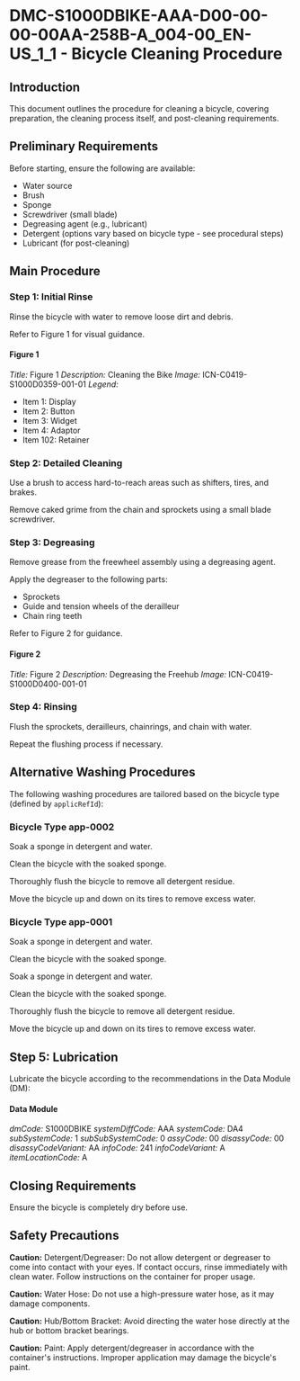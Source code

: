 # DMC-S1000DBIKE-AAA-D00-00-00-00AA-258B-A_004-00_EN-US_1_1 - Bicycle Cleaning Procedure

## Introduction

This document outlines the procedure for cleaning a bicycle, covering preparation, the cleaning process itself, and post-cleaning requirements.

## Preliminary Requirements

Before starting, ensure the following are available:

*   Water source
*   Brush
*   Sponge
*   Screwdriver (small blade)
*   Degreasing agent (e.g., lubricant)
*   Detergent (options vary based on bicycle type - see procedural steps)
*   Lubricant (for post-cleaning)

## Main Procedure

### Step 1: Initial Rinse

Rinse the bicycle with water to remove loose dirt and debris.

Refer to Figure 1 for visual guidance.

#### Figure 1

*Title:* Figure 1
*Description:* Cleaning the Bike
*Image:* ICN-C0419-S1000D0359-001-01
*Legend:*
*   Item 1: Display
*   Item 2: Button
*   Item 3: Widget
*   Item 4: Adaptor
*   Item 102: Retainer

### Step 2: Detailed Cleaning

Use a brush to access hard-to-reach areas such as shifters, tires, and brakes.

Remove caked grime from the chain and sprockets using a small blade screwdriver.

### Step 3: Degreasing

Remove grease from the freewheel assembly using a degreasing agent.

Apply the degreaser to the following parts:

*   Sprockets
*   Guide and tension wheels of the derailleur
*   Chain ring teeth

Refer to Figure 2 for guidance.

#### Figure 2

*Title:* Figure 2
*Description:* Degreasing the Freehub
*Image:* ICN-C0419-S1000D0400-001-01

### Step 4: Rinsing

Flush the sprockets, derailleurs, chainrings, and chain with water.

Repeat the flushing process if necessary.

## Alternative Washing Procedures

The following washing procedures are tailored based on the bicycle type (defined by `applicRefId`):

### Bicycle Type app-0002

Soak a sponge in detergent and water.

Clean the bicycle with the soaked sponge.

Thoroughly flush the bicycle to remove all detergent residue.

Move the bicycle up and down on its tires to remove excess water.

### Bicycle Type app-0001

Soak a sponge in detergent and water.

Clean the bicycle with the soaked sponge.

Soak a sponge in detergent and water.

Clean the bicycle with the soaked sponge.

Thoroughly flush the bicycle to remove all detergent residue.

Move the bicycle up and down on its tires to remove excess water.

## Step 5: Lubrication

Lubricate the bicycle according to the recommendations in the Data Module (DM):

#### Data Module

*dmCode:* S1000DBIKE
*systemDiffCode:* AAA
*systemCode:* DA4
*subSystemCode:* 1
*subSubSystemCode:* 0
*assyCode:* 00
*disassyCode:* 00
*disassyCodeVariant:* AA
*infoCode:* 241
*infoCodeVariant:* A
*itemLocationCode:* A

## Closing Requirements

Ensure the bicycle is completely dry before use.

## Safety Precautions

**Caution:** Detergent/Degreaser: Do not allow detergent or degreaser to come into contact with your eyes. If contact occurs, rinse immediately with clean water.  Follow instructions on the container for proper usage.

**Caution:** Water Hose: Do not use a high-pressure water hose, as it may damage components.

**Caution:** Hub/Bottom Bracket: Avoid directing the water hose directly at the hub or bottom bracket bearings.

**Caution:** Paint: Apply detergent/degreaser in accordance with the container's instructions. Improper application may damage the bicycle's paint.